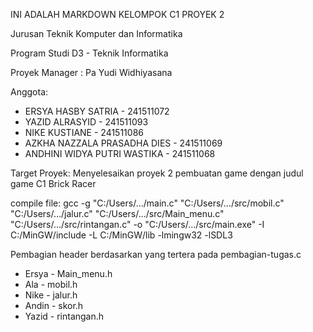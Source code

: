 INI ADALAH MARKDOWN KELOMPOK C1 PROYEK 2

Jurusan Teknik Komputer dan Informatika

Program Studi D3 - Teknik Informatika

Proyek Manager : Pa Yudi Widhiyasana

Anggota:
- ERSYA HASBY SATRIA          - 241511072
- YAZID ALRASYID              - 241511093
- NIKE KUSTIANE               - 241511086
- AZKHA NAZZALA PRASADHA DIES - 241511069
- ANDHINI WIDYA PUTRI WASTIKA - 241511068

Target Proyek:
Menyelesaikan proyek 2 pembuatan game dengan judul game C1 Brick Racer

compile file:
gcc -g "C:/Users/.../main.c" "C:/Users/.../src/mobil.c" "C:/Users/.../jalur.c" "C:/Users/.../src/Main_menu.c" "C:/Users/.../src/rintangan.c" -o "C:/Users/.../src/main.exe" -I C:/MinGW/include -L C:/MinGW/lib -lmingw32 -lSDL3

Pembagian header berdasarkan yang tertera pada pembagian-tugas.c
- Ersya - Main_menu.h
- Ala - mobil.h
- Nike - jalur.h
- Andin - skor.h
- Yazid - rintangan.h
